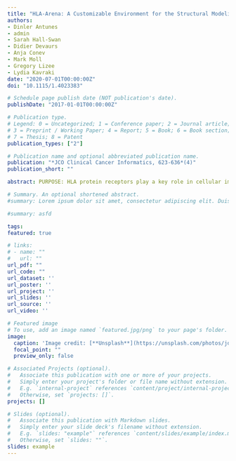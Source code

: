 ```yaml
---
title: "HLA-Arena: A Customizable Environment for the Structural Modeling and Analysis of Peptide-HLA Complexes for Cancer Immunotherapy"
authors:
- Dinler Antunes
- admin
- Sarah Hall-Swan
- Didier Devaurs
- Anja Conev
- Mark Moll
- Gregory Lizee
- Lydia Kavraki
date: "2020-07-01T00:00:00Z"
doi: "10.1115/1.4023383"

# Schedule page publish date (NOT publication's date).
publishDate: "2017-01-01T00:00:00Z"

# Publication type.
# Legend: 0 = Uncategorized; 1 = Conference paper; 2 = Journal article;
# 3 = Preprint / Working Paper; 4 = Report; 5 = Book; 6 = Book section;
# 7 = Thesis; 8 = Patent
publication_types: ["2"]

# Publication name and optional abbreviated publication name.
publication: "*JCO Clinical Cancer Informatics, 623-636*(4)"
publication_short: ""

abstract: PURPOSE: HLA protein receptors play a key role in cellular immunity. They bind intracellular peptides and display them for recognition by T-cell lymphocytes. Because T-cell activation is partially driven by structural features of these peptide-HLA complexes, their structural modeling and analysis are becoming central components of cancer immunotherapy projects. Unfortunately, this kind of analysis is limited by the small number of experimentally determined structures of peptide-HLA complexes. Overcoming this limitation requires developing novel computational methods to model and analyze peptide-HLA structures. METHODS: Here we describe a new platform for the structural modeling and analysis of peptide-HLA complexes, called HLA-Arena, which we have implemented using Jupyter Notebook and Docker. It is a customizable environment that facilitates the use of computational tools, such as APE-Gen and DINC, which we have previously applied to peptide-HLA complexes. By integrating other commonly used tools, such as MODELLER and MHCflurry, this environment includes support for diverse tasks in structural modeling, analysis, and visualization. RESULTS: To illustrate the capabilities of HLA-Arena, we describe 3 example workflows applied to peptide-HLA complexes. Leveraging the strengths of our tools, DINC and APE-Gen, the first 2 workflows show how to perform geometry prediction for peptide-HLA complexes and structure-based binding prediction, respectively. The third workflow presents an example of large-scale virtual screening of peptides for multiple HLA alleles. CONCLUSION: These workflows illustrate the potential benefits of HLA-Arena for the structural modeling and analysis of peptide-HLA complexes. Because HLA-Arena can easily be integrated within larger computational pipelines, we expect its potential impact to vastly increase. For instance, it could be used to conduct structural analyses for personalized cancer immunotherapy, neoantigen discovery, or vaccine development.

# Summary. An optional shortened abstract.
#summary: Lorem ipsum dolor sit amet, consectetur adipiscing elit. Duis posuere tellus ac convallis placerat. Proin tincidunt magna sed ex sollicitudin condimentum.

#summary: asfd

tags:
featured: true

# links:
# - name: ""
#   url: ""
url_pdf: ""
url_code: ""
url_dataset: ''
url_poster: ''
url_project: ''
url_slides: ''
url_source: ''
url_video: ''

# Featured image
# To use, add an image named `featured.jpg/png` to your page's folder. 
image:
  caption: 'Image credit: [**Unsplash**](https://unsplash.com/photos/jdD8gXaTZsc)'
  focal_point: ""
  preview_only: false

# Associated Projects (optional).
#   Associate this publication with one or more of your projects.
#   Simply enter your project's folder or file name without extension.
#   E.g. `internal-project` references `content/project/internal-project/index.md`.
#   Otherwise, set `projects: []`.
projects: []

# Slides (optional).
#   Associate this publication with Markdown slides.
#   Simply enter your slide deck's filename without extension.
#   E.g. `slides: "example"` references `content/slides/example/index.md`.
#   Otherwise, set `slides: ""`.
slides: example
---
```


